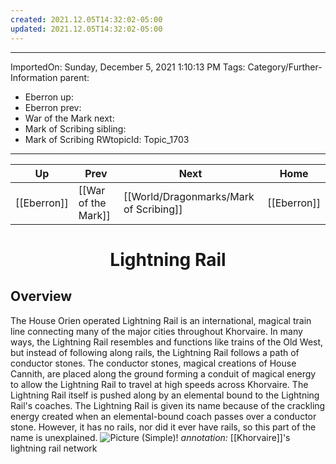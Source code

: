 ```yaml
---
created: 2021.12.05T14:32:02-05:00
updated: 2021.12.05T14:32:02-05:00
---
```

---
ImportedOn: Sunday, December 5, 2021 1:10:13 PM
Tags: Category/Further-Information
parent:
  - Eberron
up:
  - Eberron
prev:
  - War of the Mark
next:
  - Mark of Scribing
sibling:
  - Mark of Scribing
RWtopicId: Topic_1703
---

| Up | Prev | Next | Home |
|----|------|------|------|
| [[Eberron]] | [[War of the Mark]] | [[World/Dragonmarks/Mark of Scribing]] | [[Eberron]] |

# <center>Lightning Rail</center>

## Overview

The House Orien operated Lightning Rail is an international, magical train line connecting many of the major cities throughout Khorvaire. In many ways, the Lightning Rail resembles and functions like trains of the Old West, but instead of following along rails, the Lightning Rail follows a path of conductor stones. The conductor stones, magical creations of House Cannith, are placed along the ground forming a conduit of magical energy to allow the Lightning Rail to travel at high speeds across Khorvaire. The Lightning Rail itself is pushed along by an elemental bound to the Lightning Rail's coaches. The Lightning Rail is given its name because of the crackling energy created when an elemental-bound coach passes over a conductor stone. However, it has no rails, nor did it ever have rails, so this part of the name is unexplained.
![Picture (Simple)!](Khorvaire_rails_1.png)
*annotation:* [[Khorvaire]]'s lightning rail network

